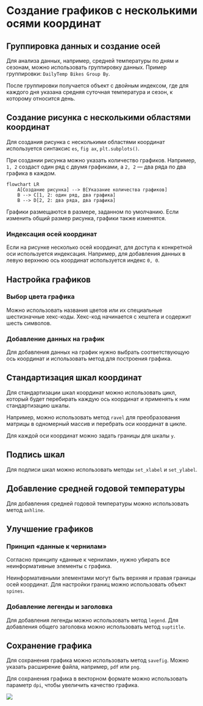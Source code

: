 # Создание графиков с несколькими осями координат

## Группировка данных и создание осей

Для анализа данных, например, средней температуры по дням и сезонам, можно использовать группировку данных. Пример группировки: `DailyTemp Bikes Group By`.

После группировки получается объект с двойным индексом, где для каждого дня указана средняя суточная температура и сезон, к которому относится день.

## Создание рисунка с несколькими областями координат

Для создания рисунка с несколькими областями координат используется синтаксис `es`, `fig ax`, `plt.subplots()`.

При создании рисунка можно указать количество графиков. Например, `1, 2` создаст один ряд с двумя графиками, а `2, 2` — два ряда по два графика в каждом.

```mermaid
flowchart LR
    A[Создание рисунка] --> B[Указание количества графиков]
    B --> C[1, 2: один ряд, два графика]
    B --> D[2, 2: два ряда, два графика]
```

Графики размещаются в размере, заданном по умолчанию. Если изменить общий размер рисунка, графики также изменятся.

### Индексация осей координат

Если на рисунке несколько осей координат, для доступа к конкретной оси используется индексация. Например, для добавления данных в левую верхнюю ось координат используется индекс `0, 0`.

## Настройка графиков

### Выбор цвета графика

Можно использовать названия цветов или их специальные шестизначные хекс-коды. Хекс-код начинается с хештега и содержит шесть символов.

### Добавление данных на график

Для добавления данных на график нужно выбрать соответствующую ось координат и использовать метод для построения графика.

## Стандартизация шкал координат

Для стандартизации шкал координат можно использовать цикл, который будет перебирать каждую ось координат и применять к ним стандартизацию шкалы.

Например, можно использовать метод `ravel` для преобразования матрицы в одномерный массив и перебрать оси координат в цикле.

Для каждой оси координат можно задать границы для шкалы `y`.

## Подпись шкал

Для подписи шкал можно использовать методы `set_xlabel` и `set_ylabel`.

## Добавление средней годовой температуры

Для добавления средней годовой температуры можно использовать метод `axhline`.

## Улучшение графиков

### Принцип «данные к чернилам»

Согласно принципу «данные к чернилам», нужно убирать все неинформативные элементы с графика.

Неинформативными элементами могут быть верхняя и правая границы осей координат. Для настройки границ можно использовать объект `spines`.

### Добавление легенды и заголовка

Для добавления легенды можно использовать метод `legend`. Для добавления общего заголовка можно использовать метод `suptitle`.

## Сохранение графика

Для сохранения графика можно использовать метод `savefig`. Можно указать расширение файла, например, `pdf` или `png`.

Для сохранения графика в векторном формате можно использовать параметр `dpi`, чтобы увеличить качество графика.

![](images/СдАД__LEC_08_PART_04_P/000239s_top_7.jpg)